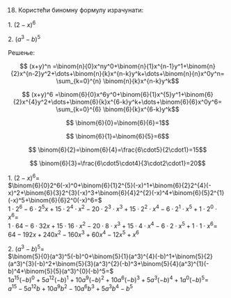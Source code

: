18. Користећи биномну формулу израчунати:

$1. \ (2-x)^6$

$2. \ (a^3-b)^5$

Решење:

$$ (x+y)^n =\binom{n}{0}x^ny^0+\binom{n}{1}x^{n-1}y^1+\binom{n}{2}x^{n-2}y^2+\dots+\binom{n}{k}x^{n-k}y^k+\dots+\binom{n}{n}x^0y^n= \sum_{k=0}^{n} \binom{n}{k}x^{n-k}y^k$$

$$ (x+y)^6 =\binom{6}{0}x^6y^0+\binom{6}{1}x^{5}y^1+\binom{6}{2}x^{4}y^2+\dots+\binom{6}{k}x^{6-k}y^k+\dots+\binom{6}{6}x^0y^6= \sum_{k=0}^{6} \binom{6}{k}x^{6-k}y^k$$

$$ \binom{6}{0}=\binom{6}{6}=1$$

$$ \binom{6}{1}=\binom{6}{5}=6$$

$$ \binom{6}{2}=\binom{6}{4}=\frac{6\cdot5}{2\cdot1}=15$$

$$ \binom{6}{3}=\frac{6\cdot5\cdot4}{3\cdot2\cdot1}=20$$

$1. \ (2-x)^6=$<br>
$\binom{6}{0}2^6(-x)^0+\binom{6}{1}2^{5}(-x)^1+\binom{6}{2}2^{4}(-x)^2+\binom{6}{3}2^{3}(-x)^3+\binom{6}{4}2^{2}(-x)^4+\binom{6}{5}2^{1}(-x)^5+\binom{6}{6}2^0(-x)^6=$<br>
$1\cdot2^6-6\cdot2^5x+15\cdot2^4\cdot x^2-20\cdot2^3\cdot x^3+15\cdot2^2\cdot x^4-6\cdot2^1\cdot x^5+1\cdot2^0\cdot x^6=$<br>
$1\cdot64-6\cdot32x+15\cdot16\cdot x^2-20\cdot8\cdot x^3+15\cdot4\cdot x^4-6\cdot2\cdot x^5+1\cdot1\cdot x^6=$<br>
$64-192x+240x^2-160x^3+60x^4-12x^5+x^6$

$2. \ (a^3-b)^5=$<br>
$\binom{5}{0}(a^3)^5(-b)^0+\binom{5}{1}(a^3)^{4}(-b)^1+\binom{5}{2}(a^3)^{3}(-b)^2+\binom{5}{3}(a^3)^{2}(-b)^3+\binom{5}{4}(a^3)^{1}(-b)^4+\binom{5}{5}(a^3)^{0}(-b)^5=$<br>
$1a^{15}(-b)^0+5a^{12}(-b)^1+10a^{9}(-b)^2+10a^{6}(-b)^3+5a^{3}(-b)^4+1a^{0}(-b)^5=$<br>
$a^{15}-5a^{12}b+10a^{9}b^2-10a^{6}b^3+5a^{3}b^4-b^5$
